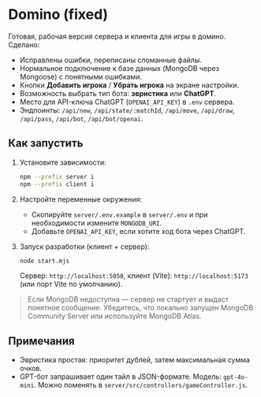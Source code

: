 # Domino (fixed)

Готовая, рабочая версия сервера и клиента для игры в домино.
Сделано:
- Исправлены ошибки, переписаны сломанные файлы.
- Нормальное подключение к базе данных (MongoDB через Mongoose) с понятными ошибками.
- Кнопки **Добавить игрока** / **Убрать игрока** на экране настройки.
- Возможность выбрать тип бота: **эвристика** или **ChatGPT**.
- Место для API-ключа ChatGPT (`OPENAI_API_KEY`) в `.env` сервера.
- Эндпоинты: `/api/new`, `/api/state/:matchId`, `/api/move`, `/api/draw`, `/api/pass`, `/api/bot`, `/api/bot/openai`.

## Как запустить

1. Установите зависимости:
   ```bash
   npm --prefix server i
   npm --prefix client i
   ```

2. Настройте переменные окружения:
   - Скопируйте `server/.env.example` в `server/.env` и при необходимости измените `MONGODB_URI`.
   - Добавьте `OPENAI_API_KEY`, если хотите ход бота через ChatGPT.

3. Запуск разработки (клиент + сервер):
   ```bash
   node start.mjs
   ```
   Сервер: `http://localhost:5050`, клиент (Vite): `http://localhost:5173` (или порт Vite по умолчанию).

> Если MongoDB недоступна — сервер не стартует и выдаст понятное сообщение. Убедитесь, что локально запущен MongoDB Community Server или используйте MongoDB Atlas.

## Примечания
- Эвристика простая: приоритет дублей, затем максимальная сумма очков.
- GPT-бот запрашивает один тайл в JSON-формате. Модель: `gpt-4o-mini`. Можно поменять в `server/src/controllers/gameController.js`.
